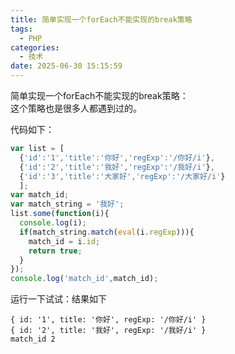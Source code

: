 ```yaml
---
title: 简单实现一个forEach不能实现的break策略
tags:
  - PHP
categories:
  - 技术
date: 2025-06-30 15:15:59
---
```


简单实现一个forEach不能实现的break策略：  
这个策略也是很多人都遇到过的。

代码如下：

```js
var list = [
  {'id':'1','title':'你好','regExp':'/你好/i'},
  {'id':'2','title':'我好','regExp':'/我好/i'},
  {'id':'3','title':'大家好','regExp':'/大家好/i'}
  ];
var match_id;
var match_string = '我好';
list.some(function(i){
  console.log(i);
  if(match_string.match(eval(i.regExp))){
    match_id = i.id;
    return true;
  }
});
console.log('match_id',match_id);
```

运行一下试试：结果如下

```
{ id: '1', title: '你好', regExp: '/你好/i' }
{ id: '2', title: '我好', regExp: '/我好/i' }
match_id 2
```


